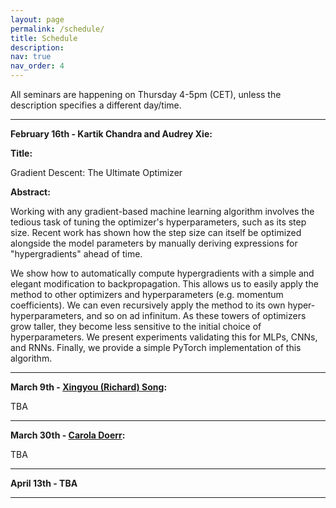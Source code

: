 ```yaml
---
layout: page
permalink: /schedule/
title: Schedule
description: 
nav: true
nav_order: 4
---
```



All seminars are happening on Thursday 4-5pm (CET), unless the description specifies a different day/time.


----------

**February 16th - Kartik Chandra and Audrey Xie:**

**Title:**

Gradient Descent: The Ultimate Optimizer

**Abstract:**

Working with any gradient-based machine learning algorithm involves the tedious task of tuning the optimizer's hyperparameters, such as its step size. Recent work has shown how the step size can itself be optimized alongside the model parameters by manually deriving expressions for "hypergradients" ahead of time. 

We show how to automatically compute hypergradients with a simple and elegant modification to backpropagation. This allows us to easily apply the method to other optimizers and hyperparameters (e.g. momentum coefficients). We can even recursively apply the method to its own hyper-hyperparameters, and so on ad infinitum. As these towers of optimizers grow taller, they become less sensitive to the initial choice of hyperparameters. We present experiments validating this for MLPs, CNNs, and RNNs. Finally, we provide a simple PyTorch implementation of this algorithm.

----------

**March 9th - [Xingyou (Richard) Song](https://xingyousong.github.io/):**

TBA

----------

**March 30th - [Carola Doerr](https://webia.lip6.fr/~doerr/):**

TBA

----------

**April 13th - TBA**

----------

